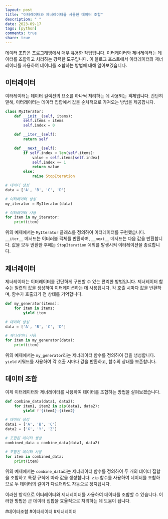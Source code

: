 ```yaml
---
layout: post
title: "이터레이터와 제너레이터를 사용한 데이터 조합"
description: " "
date: 2023-09-17
tags: [python]
comments: true
share: true
---
```


데이터 조합은 프로그래밍에서 매우 유용한 작업입니다. 이터레이터와 제너레이터는 데이터를 조합하고 처리하는 강력한 도구입니다. 이 블로그 포스트에서 이터레이터와 제너레이터를 사용하여 데이터를 조합하는 방법에 대해 알아보겠습니다.

## 이터레이터

이터레이터는 데이터 컬렉션의 요소를 하나씩 처리하는 데 사용되는 객체입니다. 간단히 말해, 이터레이터는 데이터 집합에서 값을 순차적으로 가져오는 방법을 제공합니다.

```python
class MyIterator:
    def __init__(self, items):
        self.items = items
        self.index = 0

    def __iter__(self):
        return self

    def __next__(self):
        if self.index < len(self.items):
            value = self.items[self.index]
            self.index += 1
            return value
        else:
            raise StopIteration

# 데이터 생성
data = ['A', 'B', 'C', 'D']

# 이터레이터 생성
my_iterator = MyIterator(data)

# 이터레이터 사용
for item in my_iterator:
    print(item)
```

위의 예제에서는 `MyIterator` 클래스를 정의하여 이터레이터를 구현했습니다. `__iter__` 메서드는 이터러블 객체를 반환하며, `__next__` 메서드는 다음 값을 반환합니다. 값을 모두 반환한 후에는 `StopIteration` 예외를 발생시켜 이터레이션을 종료합니다.

## 제너레이터

제너레이터는 이터레이터를 간단하게 구현할 수 있는 편리한 방법입니다. 제너레이터 함수는 일련의 값을 생성하여 이터레이션하는 데 사용됩니다. 각 호출 시마다 값을 반환하며, 함수가 호출되기 전 상태를 기억합니다.

```python
def my_generator(items):
    for item in items:
        yield item

# 데이터 생성
data = ['A', 'B', 'C', 'D']

# 제너레이터 사용
for item in my_generator(data):
    print(item)
```

위의 예제에서는 `my_generator`라는 제너레이터 함수를 정의하여 값을 생성합니다. `yield` 키워드를 사용하여 각 호출 시마다 값을 반환하고, 함수의 상태를 보존합니다.

## 데이터 조합

이제 이터레이터와 제너레이터를 사용하여 데이터를 조합하는 방법을 살펴보겠습니다.

```python
def combine_data(data1, data2):
    for item1, item2 in zip(data1, data2):
        yield f'{item1}-{item2}'

# 데이터 생성
data1 = ['A', 'B', 'C']
data2 = ['X', 'Y', 'Z']

# 조합된 데이터 생성
combined_data = combine_data(data1, data2)

# 조합된 데이터 사용
for item in combined_data:
    print(item)
```

위의 예제에서는 `combine_data`라는 제너레이터 함수를 정의하여 두 개의 데이터 집합을 조합하고 특정 규칙에 따라 값을 생성합니다. `zip` 함수를 사용하여 데이터를 조합하므로 두 데이터의 길이가 다르더라도 자동으로 정지됩니다.

이러한 방식으로 이터레이터와 제너레이터를 사용하여 데이터를 조합할 수 있습니다. 이러한 방법은 큰 데이터 집합을 효율적으로 처리하는 데 도움이 됩니다.

#데이터조합 #이터레이터 #제너레이터
